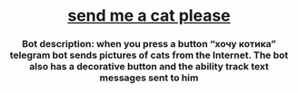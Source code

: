 <h1 align="center"><a href="https://daniilshat.ru/" target="_blank">send me a cat please</a>
<h3 align="center">Bot description: when you press a button
“хочу котика” telegram bot sends pictures of cats 
from the Internet. The bot also has a decorative button and the ability 
track text messages sent to him</h3>